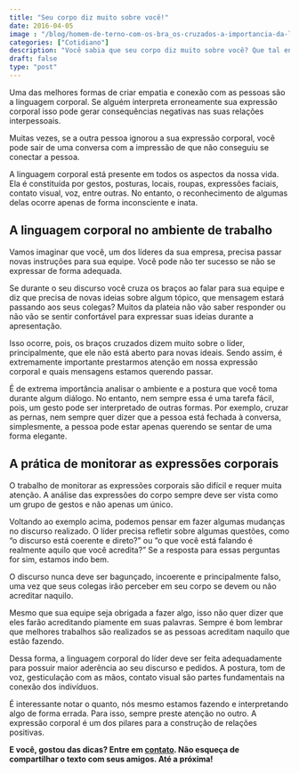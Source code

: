 ```yaml
---
title: "Seu corpo diz muito sobre você!"
date: 2016-04-05
image : "/blog/homem-de-terno-com-os-bra_os-cruzados-a-importancia-da-linguagem-corporal.jpg"
categories: ["Cotidiano"]
description: "Você sabia que seu corpo diz muito sobre você? Que tal entender um pouco mais sobre isso, leia aqui algumas dicas!"
draft: false
type: "post"
---
```


Uma das melhores formas de criar empatia e conexão com as pessoas são a linguagem corporal. Se alguém interpreta erroneamente sua expressão corporal isso pode gerar consequências negativas nas suas relações interpessoais.

Muitas vezes, se a outra pessoa ignorou a sua expressão corporal, você pode sair de uma conversa com a impressão de que não conseguiu se conectar a pessoa.

A linguagem corporal está presente em todos os aspectos da nossa vida. Ela é constituída por gestos, posturas, locais, roupas, expressões faciais, contato visual, voz, entre outras. No entanto, o reconhecimento de algumas delas ocorre apenas de forma inconsciente e inata.

## A linguagem corporal no ambiente de trabalho

Vamos imaginar que você, um dos líderes da sua empresa, precisa passar novas instruções para sua equipe. Você pode não ter sucesso se não se expressar de forma adequada.

Se durante o seu discurso você cruza os braços ao falar para sua equipe e diz que precisa de novas ideias sobre algum tópico, que mensagem estará passando aos seus colegas? Muitos da plateia não vão saber responder ou não vão se sentir confortável para expressar suas ideias durante a apresentação.

Isso ocorre, pois, os braços cruzados dizem muito sobre o líder, principalmente, que ele não está aberto para novas ideais. Sendo assim, é extremamente importante prestarmos atenção em nossa expressão corporal e quais mensagens estamos querendo passar.

É de extrema importância analisar o ambiente e a postura que você toma durante algum diálogo. No entanto, nem sempre essa é uma tarefa fácil, pois, um gesto pode ser interpretado de outras formas. Por exemplo, cruzar as pernas, nem sempre quer dizer que a pessoa está fechada à conversa, simplesmente, a pessoa pode estar apenas querendo se sentar de uma forma elegante.

## A prática de monitorar as expressões corporais

O trabalho de monitorar as expressões corporais são difícil e requer muita atenção. A análise das expressões do corpo sempre deve ser vista como um grupo de gestos e não apenas um único.

Voltando ao exemplo acima, podemos pensar em fazer algumas mudanças no discurso realizado. O líder precisa refletir sobre algumas questões, como “o discurso está coerente e direto?” ou “o que você está falando é realmente aquilo que você acredita?” Se a resposta para essas perguntas for sim, estamos indo bem.

O discurso nunca deve ser bagunçado, incoerente e principalmente falso, uma vez que seus colegas irão perceber em seu corpo se devem ou não acreditar naquilo.

Mesmo que sua equipe seja obrigada a fazer algo, isso não quer dizer que eles farão acreditando piamente em suas palavras. Sempre é bom lembrar que melhores trabalhos são realizados se as pessoas acreditam naquilo que estão fazendo.

Dessa forma, a linguagem corporal do líder deve ser feita adequadamente para possuir maior aderência ao seu discurso e pedidos. A postura, tom de voz, gesticulação com as mãos, contato visual são partes fundamentais na conexão dos indivíduos.

É interessante notar o quanto, nós mesmo estamos fazendo e interpretando algo de forma errada. Para isso, sempre preste atenção no outro. A expressão corporal é um dos pilares para a construção de relações positivas.

**E você, gostou das dicas? Entre em [contato](/contato/). Não esqueça de compartilhar o texto com seus amigos. Até a próxima!**